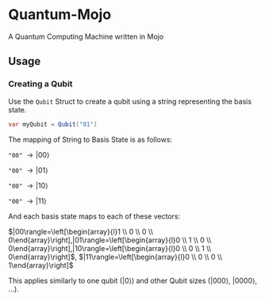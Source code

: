 # Quantum-Mojo
A Quantum Computing Machine written in Mojo

## Usage
### Creating a Qubit
Use the `Qubit` Struct to create a qubit using a string representing the basis state.
```cs
var myQubit = Qubit("01")
```
The mapping of String to Basis State is as follows:

`"00"` $\rightarrow|00\rangle$

`"00"` $\rightarrow|01\rangle$

`"00"` $\rightarrow|10\rangle$

`"00"` $\rightarrow|11\rangle$

And each basis state maps to each of these vectors:

$|00\rangle=\left[\begin{array}{l}1 \\ 0 \\ 0 \\ 0\end{array}\right],|01\rangle=\left[\begin{array}{l}0 \\ 1 \\ 0 \\ 0\end{array}\right],|10\rangle=\left[\begin{array}{l}0 \\ 0 \\ 1 \\ 0\end{array}\right]$, $|11\rangle=\left[\begin{array}{l}0 \\ 0 \\ 0 \\ 1\end{array}\right]$

This applies similarly to one qubit ($|0\rangle$) and other Qubit sizes ($|000\rangle$, $|0000\rangle$, ...).

